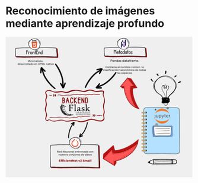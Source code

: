 # Reconocimiento de imágenes mediante aprendizaje profundo

![](https://github.com/mvilasanchezf/TFG-Reconocimiento_de_imagenes_mediante_CNN/blob/master/assets/Arquitectura%20TFG.png)
